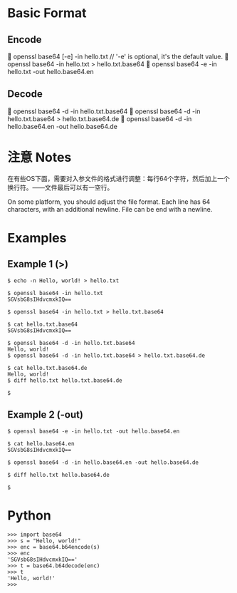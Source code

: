 # Basic Format

## Encode

	openssl base64 [-e] -in hello.txt // '-e' is optional, it's the default value.
	openssl base64 -in hello.txt > hello.txt.base64 
	openssl base64 -e -in hello.txt -out hello.base64.en

## Decode

	openssl base64 -d -in hello.txt.base64 
	openssl base64 -d -in hello.txt.base64 > hello.txt.base64.de 
	openssl base64 -d -in hello.base64.en -out hello.base64.de

# 注意 Notes

在有些OS下面，需要对入参文件的格式进行调整：每行64个字符，然后加上一个换行符。——文件最后可以有一空行。

On some platform, you should adjust the file format. Each line has 64 characters, with an additional newline.
File can be end with a newline.

# Examples

## Example 1 (>)

	$ echo -n Hello, world! > hello.txt

	$ openssl base64 -in hello.txt
	SGVsbG8sIHdvcmxkIQ==

	$ openssl base64 -in hello.txt > hello.txt.base64

	$ cat hello.txt.base64
	SGVsbG8sIHdvcmxkIQ==

	$ openssl base64 -d -in hello.txt.base64
	Hello, world!
	$ openssl base64 -d -in hello.txt.base64 > hello.txt.base64.de

	$ cat hello.txt.base64.de
	Hello, world!
	$ diff hello.txt hello.txt.base64.de

	$

## Example 2 (-out)

	$ openssl base64 -e -in hello.txt -out hello.base64.en

	$ cat hello.base64.en
	SGVsbG8sIHdvcmxkIQ==

	$ openssl base64 -d -in hello.base64.en -out hello.base64.de

	$ diff hello.txt hello.base64.de

	$

# Python

	>>> import base64
	>>> s = "Hello, world!"
	>>> enc = base64.b64encode(s)
	>>> enc
	'SGVsbG8sIHdvcmxkIQ=='
	>>> t = base64.b64decode(enc)
	>>> t
	'Hello, world!'
	>>>

